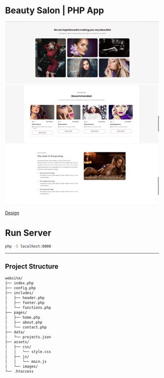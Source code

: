 # Beauty Salon | PHP App

![Beauty Salon_1](./assets/screenshots/screenshot_1.jpg)
![Beauty Salon_2](./assets/screenshots/screenshot_2.jpg)
![Beauty Salon_3](./assets/screenshots/screenshot_3.jpg)

[Design](https://www.figma.com/design/yUBTU3YSEETOeeHubgtoBS/%D1%81%D0%B0%D0%BB%D0%BE%D0%BD-%D0%BA%D1%80%D0%B0%D1%81%D0%BE%D1%82%D1%8B?node-id=1-656&t=l98qR9PPTmpH9UVy-1)

# Run Server

```bash
php -S localhost:8000
```

---

## Project Structure

```
website/
├── index.php
├── config.php
├── includes/
│   ├── header.php
│   ├── footer.php
│   └── functions.php
├── pages/
│   ├── home.php
│   ├── about.php
│   └── contact.php
├── data/
│   └── projects.json
├── assets/
│   ├── css/
│   │   └── style.css
│   ├── js/
│   │   └── main.js
│   └── images/
└── .htaccess
```

